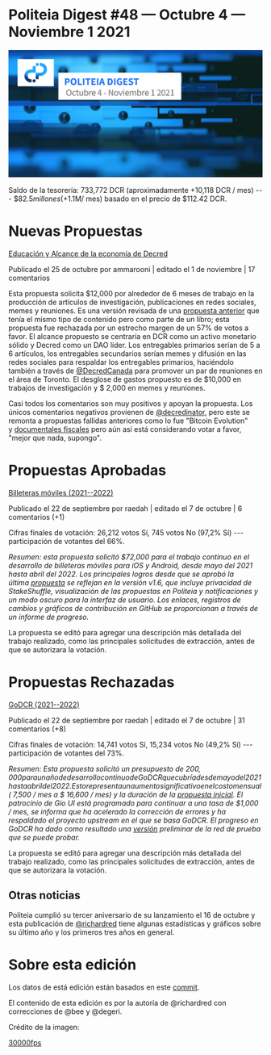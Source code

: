 # Politeia Digest #48 — Octubre 4 — Noviembre 1 2021

![portada](./assets/oct_politeia.png)

Saldo de la tesorería: 733,772 DCR (aproximadamente +10,118 DCR / mes) --- $$82.5 millones (+ $1.1M/ mes) basado en el precio de $112.42 DCR.

Nuevas Propuestas
=================

[Educación y Alcance de la economía de Decred](https://proposals.decred.org/record/c1f5b5c)

Publicado el 25 de octubre por ammarooni | editado el 1 de noviembre | 17 comentarios

Esta propuesta solicita $12,000 por alrededor de 6 meses de trabajo en la producción de artículos de investigación, publicaciones en redes sociales, memes y reuniones. Es una versión revisada de una [propuesta anterior](https://proposals-archive.decred.org/proposals/9e1d644) que tenía el mismo tipo de contenido pero como parte de un libro; esta propuesta fue rechazada por un estrecho margen de un 57% de votos a favor. El alcance propuesto se centraría en DCR como un activo monetario sólido y Decred como un DAO líder. Los entregables primarios serían de 5 a 6 artículos, los entregables secundarios serían memes y difusión en las redes sociales para respaldar los entregables primarios, haciéndolo también a través de [@DecredCanada](http://twitter.com/DecredCanada) para promover un par de reuniones en el área de Toronto. El desglose de gastos propuesto es de $10,000 en trabajos de investigación y $ 2,000 en memes y reuniones.

Casi todos los comentarios son muy positivos y apoyan la propuesta. Los únicos comentarios negativos provienen de [@decredinator](http://twitter.com/decredinator), pero este se remonta a propuestas fallidas anteriores como lo fue "Bitcoin Evolution" y [documentales fiscales](https://proposals.decred.org/record/ae609f1) pero aún así está considerando votar a favor, "mejor que nada, supongo".

Propuestas Aprobadas
====================

[Billeteras móviles (2021--2022)](https://proposals.decred.org/record/6db3c4e)

Publicado el 22 de septiembre por raedah | editado el 7 de octubre | 6 comentarios (+1)

Cifras finales de votación: 26,212 votos Sí, 745 votos No (97,2% Sí) --- participación de votantes del 66%.

*Resumen: esta propuesta solicitó $72,000 para el trabajo continuo en el desarrollo de billeteras móviles para iOS y Android, desde mayo del 2021 hasta abril del 2022. Los principales logros desde que se aprobó la última *[*propuesta*](https://proposals-archive.decred.org/proposals/bc499c9)* se reflejan en la versión v1.6, que incluye privacidad de StakeShuffle, visualización de las propuestas en Politeia y notificaciones y un modo oscuro para la interfaz de usuario. Los enlaces, registros de cambios y gráficos de contribución en GitHub se proporcionan a través de un informe de progreso.*

La propuesta se editó para agregar una descripción más detallada del trabajo realizado, como las principales solicitudes de extracción, antes de que se autorizara la votación.

Propuestas Rechazadas
=====================

[GoDCR (2021--2022)](https://proposals.decred.org/record/f7d9fc8)

Publicado el 22 de septiembre por raedah | editado el 7 de octubre | 31 comentarios (+8)

Cifras finales de votación: 14,741 votos Sí, 15,234 votos No (49,2% Sí) --- participación de votantes del 73%.

*Resumen: Esta propuesta solicitó un presupuesto de $200,000 para un año de desarrollo continuo de GoDCR que cubría desde mayo del 2021 hasta abril del 2022. Esto representa un aumento significativo en el costo mensual ($ 7,500 / mes a $ 16,600 / mes) y la duración de la *[*propuesta inicial*](https://proposals-archive.decred.org/proposals/e5c8051)*. El patrocinio de Gio UI está programado para continuar a una tasa de $1,000 / mes, se informa que ha acelerado la corrección de errores y ha respaldado el proyecto upstream en el que se basa GoDCR. El progreso en GoDCR ha dado como resultado una *[*versión*](https://github.com/planetdecred/godcr/releases)* preliminar de la red de prueba que se puede probar.*

La propuesta se editó para agregar una descripción más detallada del trabajo realizado, como las principales solicitudes de extracción, antes de que se autorizara la votación.

Otras noticias
--------------

Politeia cumplió su tercer aniversario de su lanzamiento el 16 de octubre y esta publicación de [@richardred](http://twitter.com/richardred) tiene algunas estadísticas y gráficos sobre su último año y los primeros tres años en general.



Sobre esta edición
==================

Los datos de está edición están basados en este [commit](https://blockcommons.red/politeia-digest/issue047/%7Blink%7D).

El contenido de esta edición es por la autoría de @richardred con correcciones de @bee y @degeri.

Crédito de la imagen: 

[30000fps](https://medium.com/u/4ddb49ebcb04?source=post_page-----e361f1c55e70-----------------------------------)
